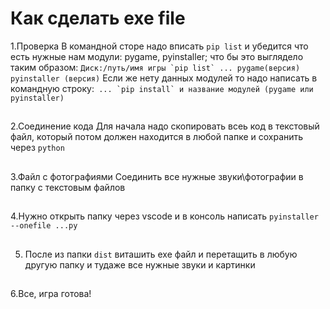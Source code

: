 # Как сделать exe file
1.Проверка 
В командной сторе надо вписать `pip list` и убедится что есть нужные нам модули: pygame, pyinstaller; что бы это выглядело таким образом: 
```Диск:/путь/имя игры `pip list`
...
pygame(версия)
pyinstaller (версия)```
Если же нету данных модулей то надо написать в командную строку:``` ... `pip install` и название модулей (pygame или pyinstaller)```
##
2.Соединение кода
Для начала надо скопировать всеь код в текстовый файл, который потом должен находится в любой папке и сохранить через `python`
##
3.Файл с фотографиями
Соединить все нужные звуки\фотографии в папку с текстовым файлов
##
4.Нужно открыть папку через vscode и в консоль написать `pyinstaller --onefile ...py`
##
5. После из папки `dist` виташить exe файл и перетащить в любую другую папку и тудаже все нужные звуки и картинки
##
6.Все, игра готова!  


 


